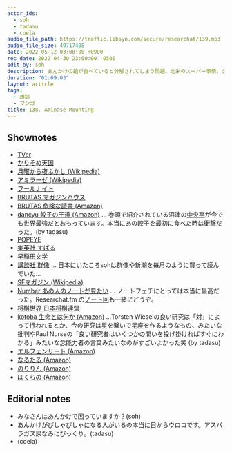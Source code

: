 ```yaml
---
actor_ids:
  - soh
  - tadasu
  - coela
audio_file_path: https://traffic.libsyn.com/secure/researchat/139.mp3 
audio_file_size: 49717498
date: 2022-05-12 03:00:00 +0900
rec_date: 2022-04-30 23:00:00 -0500
edit_by: soh
description: あんかけの餡が食べていると分解されてしまう問題、北米のスーパー事情、クルマで国境を超える簡単さ、おすすめの雑誌やマンガを紹介しました。
duration: "01:09:03"
layout: article
tags:
  - 雑談
  - マンガ
title: 138. Aminase Mounting
---
```


## Shownotes
- [TVer](https://tver.jp/)
- [かりそめ天国](https://www.tv-asahi.co.jp/matsuari/)
- [月曜から夜ふかし (Wikipedia)](https://ja.wikipedia.org/wiki/%E6%9C%88%E6%9B%9C%E3%81%8B%E3%82%89%E5%A4%9C%E3%81%B5%E3%81%8B%E3%81%97)
- [アミラーゼ (Wikipedia)](https://ja.wikipedia.org/wiki/%E3%82%A2%E3%83%9F%E3%83%A9%E3%83%BC%E3%82%BC)
- [フールナイト](https://bigcomicbros.net/work/36817/)
- [BRUTAS マガジンハウス](https://brutus.jp/)
- [BRUTAS 危険な読書 (Amazon)](https://www.amazon.co.jp/exec/obidos/ASIN/B01N0IPEL3/?tag=researchatf04-22)
- [dancyu 餃子の王道 (Amazon)](https://www.amazon.co.jp/dp/B00U0VZMDO/?tag=researchatf04-22) ... 巻頭で紹介されている沼津の[中央亭](https://tabelog.com/shizuoka/A2205/A220501/22003420/)が今でも世界最強だとおもっています。本当にあの餃子を最初に食べた時は衝撃だった。(by tadasu)
- [POPEYE](https://popeyemagazine.jp/)
- [集英社 すばる](https://subaru.shueisha.co.jp/)
- [早稲田文学](http://www.bungaku.net/wasebun/magazine/index.html)
- [講談社 群像](http://gunzo.kodansha.co.jp/) ... 日本にいたころsohは群像や新潮を毎月のように買って読んでいた...
- [SFマガジン (Wikipedia)](https://ja.wikipedia.org/wiki/S-F%E3%83%9E%E3%82%AC%E3%82%B8%E3%83%B3)
- [Number あの人のノートが見たい](https://number.bunshun.jp/articles/-/247) ... ノートフェチにとっては本当に最高だった。Researchat.fm の[ノート回](https://researchat.fm/episode/66)も一緒にどうぞ。
- [将棋世界 日本将棋連盟](https://www.shogi.or.jp/publish/shogi_sekai.html)
- [kotoba 生命とは何か (Amazon)](https://www.amazon.co.jp/dp/B00KH7SZZS/) ...Torsten Wieselの良い研究は「対」によって行われるとか、今の研究は星を繋いで星座を作るようなもの、みたいな批判やPaul Nurseの「良い研究者はいくつかの問いを投げ掛ければすぐにわかる」みたいな念能力者の言葉みたいなのがすごいよかった笑 (by tadasu)
- [エルフェンリート (Amazon)](https://www.amazon.co.jp/dp/B00ECT85R0/?tag=researchatf04-22)
- [なるたる (Amazon)](https://www.amazon.co.jp/dp/B00A2MCNSS/?tag=researchatf04-22)
- [のりりん (Amazon)](https://www.amazon.co.jp/dp/4063523187/?tag=researchatf04-22)
- [ぼくらの (Amazon)](https://www.amazon.co.jp/dp/B009JZH94C/?tag=researchatf04-22)

## Editorial notes
- みなさんはあんかけで困っていますか？(soh)
- あんかけがびしゃびしゃになる人がいるの本当に目からウロコです。アスパラガス尿なみにびっくり。(tadasu)
- (coela)
